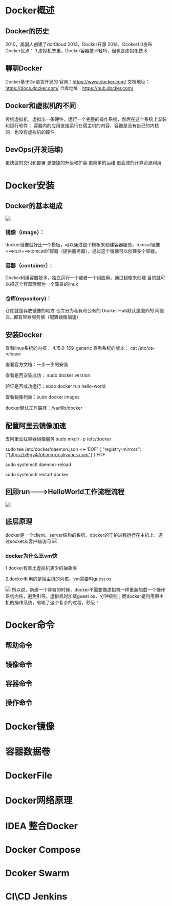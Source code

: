 # Docker概述
## Docker的历史
2010，美国人创建了dotCloud
2013，Docker开源
2014，Dcoker1.0发布
Docker优点：
1.虚拟机笨重，Docker容器技术轻巧，但也是虚拟化技术
## 聊聊Docker
Docker基于Go语言开发的
官网：https://www.docker.com/
文档地址：https://docs.docker.com/
仓库地址：https://hub.docker.com/
## Docker和虚拟机的不同
传统虚拟机，虚拟出一条硬件，运行一个完整的操作系统，然后在这个系统上安装和运行软件；
容器内的应用直接运行在宿主机的内容，容器是没有自己的内核的，也没有虚拟机的硬件。
## DevOps(开发运维)
更快速的交付和部署
更便捷的升级和扩容
更简单的运维
更高效的计算资源利用
# Docker安装
## Docker的基本组成
![](./assets/1656309067832.jpg)
### 镜像（image）：
docker镜像就好比一个模板，可以通过这个模板来创建容器服务，tomcat镜像===>run===>tomcat01容器（提供服务器），通过这个镜像可以创建多个容器。
### 容器（container）：
Docker利用容器技术，独立运行一个或者一个组应用，通过镜像来创建
目的就可以把这个容器理解为一个简易的linux
### 仓库(repository)：
仓库就是存放镜像的地方
仓库分为私有和公有的
Docker Hub默认是国外的
阿里云...都有容器服务器（配置镜像加速）
## 安装Docker
查看linux系统的内核：
4.15.0-169-generic
查看系统的版本：
cat /etc/os-release

查看官方文档：一步一步的安装

查看是否安装成功： sudo docker version  

验证是否成功运行：sudo docker run hello-world

查看镜像列表：sudo docker images

docker默认工作路径：/var/lib/docker 

## 配置阿里云镜像加速
去阿里云找容器镜像服务
sudo mkdir -p /etc/docker

sudo tee /etc/docker/daemon.json <<-'EOF'
{
  "registry-mirrors": ["https://v9gy47ph.mirror.aliyuncs.com"]
}
EOF

sudo systemctl daemon-reload

sudo systemctl restart docker

## 回顾run--->HelloWorld工作流程流程
![](./assets/1657010426741.jpg)
## 底层原理
docker是一个client、server结构的系统，docker的守护进程运行在主机上，通过socket从客户端访问
![](./assets/企业微信截图_1657010696418.png)
### docker为什么比vm快
1.docker有着比虚拟机更少的抽象层

2.docker利用的是宿主机的内核，vm需要时guest os

![](./assets/企业微信截图_16570109107024.png)
所以说，新建一个容器的时候，docker不需要像虚拟机一样重新加载一个操作系统内核，避免引导。虚拟机时加载guest os，分钟级别；而docker是利用宿主机的操作系统，省略了这个复杂的过程，秒级！

# Docker命令
## 帮助命令

## 镜像命令
## 容器命令
## 操作命令
# Docker镜像
# 容器数据卷
# DockerFile
# Docker网络原理
# IDEA 整合Docker
# Docker Compose
# Dcoker Swarm
# CI\CD Jenkins

